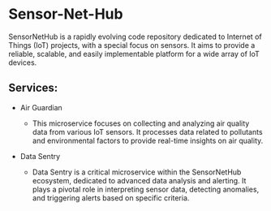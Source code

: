 # Sensor-Net-Hub
SensorNetHub is a rapidly evolving code repository dedicated to Internet of Things (IoT) projects, with a special focus on sensors. It aims to provide a reliable, scalable, and easily implementable platform for a wide array of IoT devices.

## Services: 
- Air Guardian
  - This microservice focuses on collecting and analyzing air quality data from various IoT sensors. It processes data related to pollutants and environmental factors to provide real-time insights on air quality.

- Data Sentry
  - Data Sentry is a critical microservice within the SensorNetHub ecosystem, dedicated to advanced data analysis and alerting. It plays a pivotal role in interpreting sensor data, detecting anomalies, and triggering alerts based on specific criteria.

